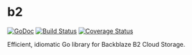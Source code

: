# b2

[![GoDoc](https://godoc.org/github.com/FiloSottile/b2?status.svg)](https://godoc.org/github.com/FiloSottile/b2)
[![Build Status](https://travis-ci.org/FiloSottile/b2.svg?branch=master)](https://travis-ci.org/FiloSottile/b2)
[![Coverage Status](https://coveralls.io/repos/github/FiloSottile/b2/badge.svg?branch=master)](https://coveralls.io/github/FiloSottile/b2?branch=master)

Efficient, idiomatic Go library for Backblaze B2 Cloud Storage.

